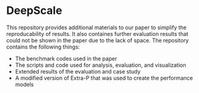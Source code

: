 # DeepScale

This repository provides additional materials to our paper to simplify the reproducability of results. It also containes further evaluation results that could not be shown in the paper due to the lack of space. The repository contains the following things:

* The benchmark codes used in the paper
* The scripts and code used for analysis, evaluation, and visualization
* Extended results of the evaluation and case study
* A modified version of Extra-P that was used to create the performance models

